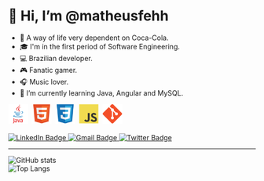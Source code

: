 
# 👋 Hi, I’m @matheusfehh


- 🥤 A way of life very dependent on Coca-Cola.
- 🎓 I'm in the first period of Software Engineering.
- 💻 Brazilian developer. 
- 🎮 Fanatic gamer.
- 🎧 Music lover.
- 🌱 I’m currently learning Java, Angular and MySQL.

<div>
    <img src="https://github.com/devicons/devicon/blob/master/icons/java/java-original-wordmark.svg"    title="Java" alt="Java" width="40" height="40"/>&nbsp;
    <img src="https://github.com/devicons/devicon/blob/master/icons/html5/html5-original.svg"   title="HTML5" alt="HTML" width="40" height="40"/>&nbsp;
    <img src="https://github.com/devicons/devicon/blob/master/icons/css3/css3-original.svg"   title="CSS3" alt="CSS" width="40" height="40"/>&nbsp;
    <img src="https://github.com/devicons/devicon/blob/master/icons/javascript/javascript-original.svg" title="JavaScript" alt="JavaScript" width="40" height="40"/>&nbsp;
    <img src="https://github.com/devicons/devicon/blob/master/icons/git/git-original.svg" title="Git" alt="Git" width="40" height="40"/>&nbsp;
</div>

<br>

<div id="badges">
    <a href = "https://www.linkedin.com/in/matheus-pronhow-8a66ab1b0/">
        <img src="https://img.shields.io/badge/LinkedIn-blue?style=for-the-badge&logo=linkedin&logoColor=white" alt="LinkedIn Badge"/>
    </a>
    <a href = "mailto:matheusfehhpronhow@gmail.com">
        <img src="https://img.shields.io/badge/Gmail-D14836?style=for-the-badge&logo=gmail&logoColor=white" alt="Gmail Badge"/>
    </a>
    <a href = "https://twitter.com/devmatheusfehh">
        <img src="https://img.shields.io/badge/Twitter-blue?style=for-the-badge&logo=twitter&logoColor=white" alt="Twitter Badge"/>
    </a>
</div>

---

![GitHub stats](https://github-readme-stats.vercel.app/api?username=matheusfehh&count_private=true&show_icons=true&include_all_commits=true&theme=tokyonight)
<br>
![Top Langs](https://github-readme-stats.vercel.app/api/top-langs/?username=matheusfehh&layout=compact&theme=tokyonight)
